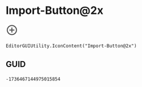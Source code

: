 # Import-Button@2x
![](/img/Import-Button@2x.png)

``` CSharp
EditorGUIUtility.IconContent("Import-Button@2x")
```
## GUID
```
-1736467144975015854
```
